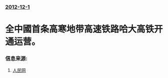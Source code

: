 ### [2012-12-1](/news/2012/12/1/index.md)

##### 
# 全中國首条高寒地带高速铁路哈大高铁开通运营。 




### 信息来源:

1. [人民网](http://legal.people.com.cn/n/2012/1201/c188502-19761040.html)
